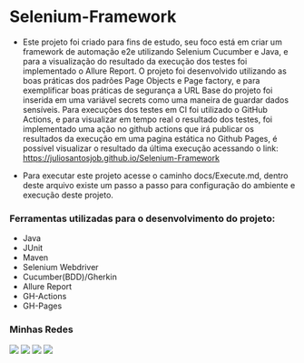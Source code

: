 # Selenium-Framework

- Este projeto foi criado para fins de estudo, seu foco está em criar um framework de automação e2e utilizando Selenium
  Cucumber e Java, e para a visualização do resultado da execução dos testes foi implementado o Allure Report. O projeto foi
  desenvolvido utilizando as boas práticas dos padrões Page Objects e Page factory, e para exemplificar boas práticas de
  segurança a URL Base do projeto foi inserida em uma variável secrets como uma maneira de guardar dados sensíveis. Para
  execuções dos testes em CI foi utilizado o GitHub Actions, e para visualizar em tempo real o resultado dos testes,
  foi implementado uma ação no github actions que irá publicar os resultados da execução em uma pagina estática no
  Github Pages, é possível visualizar o resultado da última execução acessando o
  link: https://juliosantosjob.github.io/Selenium-Framework

<p>

- Para executar este projeto acesse o caminho docs/Execute.md, dentro deste arquivo existe um passo a passo para
  configuração do ambiente e execução deste projeto.

<p>

### Ferramentas utilizadas para o desenvolvimento do projeto:

- Java
- JUnit
- Maven
- Selenium Webdriver
- Cucumber(BDD)/Gherkin
- Allure Report
- GH-Actions
- GH-Pages

### Minhas Redes

[<img src="https://img.shields.io/badge/linkedin-%230077B5.svg?&style=for-the-badge&logo=linkedin&logoColor=white" />](https://www.linkedin.com/in/julio-santos-43428019b)
[<img src = "https://img.shields.io/badge/instagram-%23E4405F.svg?&style=for-the-badge&logo=instagram&logoColor=white">](https://www.instagram.com/juli0sts/)
[<img src = "https://img.shields.io/badge/facebook-%231877F2.svg?&style=for-the-badge&logo=facebook&logoColor=white">](https://www.facebook.com/profile.php?id=100003793058455)
<a href="mailto:julio958214@gmail.com"><img src="https://img.shields.io/badge/-Gmail-%23333?style=for-the-badge&logo=gmail&logoColor=white" target="_blank">
</a>
